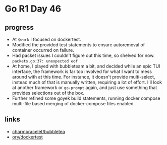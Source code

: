 # Go R1 Day 46


## progress

- At `$work` I focused on dockertest.
- Modified the provided test statements to ensure autoremoval of container occurred on failure.
- Had packet issues I couldn&#39;t figure out this time, so shelved for now. `packets.go:37: unexpected eof`
- At home, I played with bubbleteam a bit, and decided while an epic TUI interface, the framework is far too involved for what I want to mess around with at this time.
For instance, it doesn&#39;t provide multi-select, instead much of that is manually written, requiring a lot of effort.
I&#39;ll look at another framework or `go-prompt` again, and just use something that provides selections out of the box.
- Further refined some goyek build statements, running docker compose multi-file based merging of docker-compose files enabled.

## links

- [charmbracelet/bubbletea](https://github.com/charmbracelet/bubbletea)
- [ory/dockertest](https://github.com/ory/dockertest)

